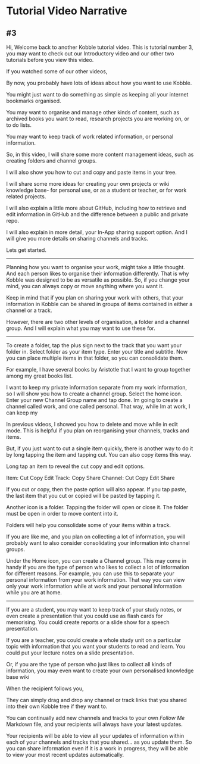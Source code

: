 # Tutorial Video Narrative
## #3
Hi, Welcome back to another Kobble tutorial video. This is tutorial number 3, you may want to check out our Introductory video and our other two tutorials before you view this video.

If you watched some of our other videos, 

By now, you probably have lots of ideas about how you want to use Kobble.

You might just want to do something as simple as keeping all your internet bookmarks organised.

You may want to organise and manage other kinds of content, such as archived books you want to read, research projects you are working on, or to do lists.

You may want to keep track of work related information, or personal information.

So, in this video, I will share some more content management ideas, such as creating folders and channel groups.

I will also show you how to cut and copy and paste items in your tree.

I will share some more ideas for creating your own projects or wiki knowledge base- for personal use, or as a student or teacher, or for work related projects.

I will also explain a little more about GitHub, including how to retrieve and edit information in GitHub and the difference between a public and private repo.

I will also explain in more detail, your In-App sharing support option. And I will give you more details on sharing channels and tracks.

Lets get started.

***

Planning how you want to organise your work, might take a little thought. And each person likes to organise their information differently. That is why Kobble was designed to be as versatile as possible. So, if you change your mind, you can always copy or move anything where you want it.

Keep in mind that if you plan on sharing your work with others, that your information in Kobble can be shared in groups of items contained in either a channel or a track.

However, there are two other levels of organisation, a folder and a channel group. And I will explain what you may want to use these for.

***

To create a folder, tap the plus sign next to the track that you want your folder in. Select folder as your item type. Enter your title and subtitle. Now you can place multiple items in that folder, so you can consolidate them.

For example, I have several books by Aristotle that I want to group together among my great books list.

I want to keep my private information separate from my work information, so I will show you how to create a channel group. Select the home icon. Enter your new Channel Group name and tap done. Im going to create a channel called work, and one called personal. That way, while Im at work, I can keep my 

 
In previous videos, I showed you how to delete and move while in edit mode. This is helpful if you plan on reorganising your channels, tracks and items.

But, if you just want to cut a single item quickly, there is another way to do it by long tapping the item and tapping cut. You can also copy items this way.

Long tap an item to reveal the cut copy and edit options.

Item: Cut Copy Edit
Track: Copy Share
Channel: Cut Copy Edit Share

If you cut or copy, then the paste option will also appear. If you tap paste, the last item that you cut or copied will be pasted by tapping it.

Another icon is a folder.
Tapping the folder will open or close it. The folder must be open in order to move content into  it.

Folders will help you consolidate some of your items within a track.

If you are like me, and you plan on collecting a lot of information, you will probably want to also consider consolidating your information into channel groups.

Under the Home icon, you can create a Channel group. This may come in handy if you are the type of person who likes to collect a lot of information for different reasons. For example, you can use this to separate your personal information from your work information. That way you can view only your work information while at work and your personal information while you are at home.

***



If you are a student, you may want to keep track of your study notes, or even create a presentation that you could use as flash cards for memorising. You could create reports or a slide show for a speech presentation.

If you are a teacher, you could create a whole study unit on a particular topic with information that you want your students to read and learn. You could put your lecture notes on a slide presentation.

Or, if you are the type of person who just likes to collect all kinds of information, you may even want to create your own personalised knowledge base wiki

When the recipient follows you,

They can simply drag and drop any channel or track links that you shared into their own Kobble tree if they want to.

You can continually add new channels and tracks to your own *Follow Me* Markdown file, and your recipients will always have your latest updates.

Your recipients will be able to view all your updates of information within each of your channels and tracks that you shared... as you update them. So you can share information even if it is a work in progress, they will be able to view your most recent updates automatically.